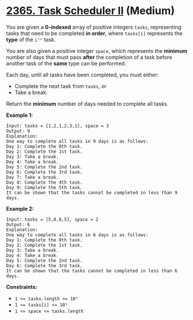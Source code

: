 # [2365. Task Scheduler II][link] (Medium)

[link]: https://leetcode.com/problems/task-scheduler-ii/

You are given a **0-indexed** array of positive integers `tasks`, representing tasks that need to be
completed **in order**, where `tasks[i]` represents the **type** of the `iᵗʰ` task.

You are also given a positive integer `space`, which represents the **minimum** number of days that
must pass **after** the completion of a task before another task of the **same** type can be
performed.

Each day, until all tasks have been completed, you must either:

- Complete the next task from `tasks`, or
- Take a break.

Return the **minimum** number of days needed to complete all tasks.

**Example 1:**

```
Input: tasks = [1,2,1,2,3,1], space = 3
Output: 9
Explanation:
One way to complete all tasks in 9 days is as follows:
Day 1: Complete the 0th task.
Day 2: Complete the 1st task.
Day 3: Take a break.
Day 4: Take a break.
Day 5: Complete the 2nd task.
Day 6: Complete the 3rd task.
Day 7: Take a break.
Day 8: Complete the 4th task.
Day 9: Complete the 5th task.
It can be shown that the tasks cannot be completed in less than 9 days.
```

**Example 2:**

```
Input: tasks = [5,8,8,5], space = 2
Output: 6
Explanation:
One way to complete all tasks in 6 days is as follows:
Day 1: Complete the 0th task.
Day 2: Complete the 1st task.
Day 3: Take a break.
Day 4: Take a break.
Day 5: Complete the 2nd task.
Day 6: Complete the 3rd task.
It can be shown that the tasks cannot be completed in less than 6 days.
```

**Constraints:**

- `1 <= tasks.length <= 10⁵`
- `1 <= tasks[i] <= 10⁹`
- `1 <= space <= tasks.length`
